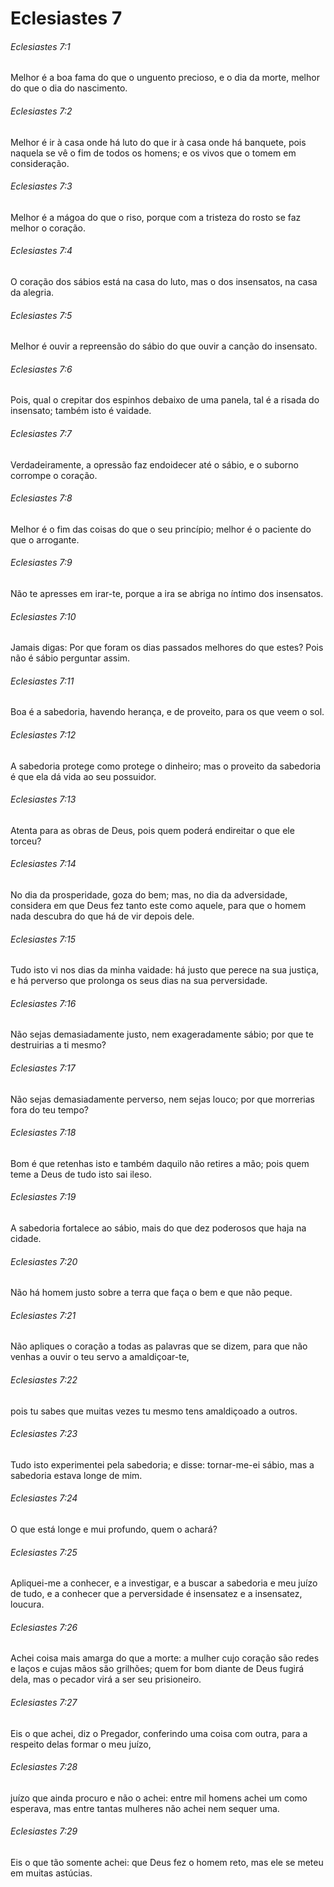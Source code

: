 # Eclesiastes 7

###### Eclesiastes 7:1

Melhor é a boa fama do que o unguento precioso, e o dia da morte, melhor do que o dia do nascimento.

###### Eclesiastes 7:2

Melhor é ir à casa onde há luto do que ir à casa onde há banquete, pois naquela se vê o fim de todos os homens; e os vivos que o tomem em consideração.

###### Eclesiastes 7:3

Melhor é a mágoa do que o riso, porque com a tristeza do rosto se faz melhor o coração.

###### Eclesiastes 7:4

O coração dos sábios está na casa do luto, mas o dos insensatos, na casa da alegria.

###### Eclesiastes 7:5

Melhor é ouvir a repreensão do sábio do que ouvir a canção do insensato.

###### Eclesiastes 7:6

Pois, qual o crepitar dos espinhos debaixo de uma panela, tal é a risada do insensato; também isto é vaidade.

###### Eclesiastes 7:7

Verdadeiramente, a opressão faz endoidecer até o sábio, e o suborno corrompe o coração.

###### Eclesiastes 7:8

Melhor é o fim das coisas do que o seu princípio; melhor é o paciente do que o arrogante.

###### Eclesiastes 7:9

Não te apresses em irar-te, porque a ira se abriga no íntimo dos insensatos.

###### Eclesiastes 7:10

Jamais digas: Por que foram os dias passados melhores do que estes? Pois não é sábio perguntar assim.

###### Eclesiastes 7:11

Boa é a sabedoria, havendo herança, e de proveito, para os que veem o sol.

###### Eclesiastes 7:12

A sabedoria protege como protege o dinheiro; mas o proveito da sabedoria é que ela dá vida ao seu possuidor.

###### Eclesiastes 7:13

Atenta para as obras de Deus, pois quem poderá endireitar o que ele torceu?

###### Eclesiastes 7:14

No dia da prosperidade, goza do bem; mas, no dia da adversidade, considera em que Deus fez tanto este como aquele, para que o homem nada descubra do que há de vir depois dele.

###### Eclesiastes 7:15

Tudo isto vi nos dias da minha vaidade: há justo que perece na sua justiça, e há perverso que prolonga os seus dias na sua perversidade.

###### Eclesiastes 7:16

Não sejas demasiadamente justo, nem exageradamente sábio; por que te destruirias a ti mesmo?

###### Eclesiastes 7:17

Não sejas demasiadamente perverso, nem sejas louco; por que morrerias fora do teu tempo?

###### Eclesiastes 7:18

Bom é que retenhas isto e também daquilo não retires a mão; pois quem teme a Deus de tudo isto sai ileso.

###### Eclesiastes 7:19

A sabedoria fortalece ao sábio, mais do que dez poderosos que haja na cidade.

###### Eclesiastes 7:20

Não há homem justo sobre a terra que faça o bem e que não peque.

###### Eclesiastes 7:21

Não apliques o coração a todas as palavras que se dizem, para que não venhas a ouvir o teu servo a amaldiçoar-te,

###### Eclesiastes 7:22

pois tu sabes que muitas vezes tu mesmo tens amaldiçoado a outros.

###### Eclesiastes 7:23

Tudo isto experimentei pela sabedoria; e disse: tornar-me-ei sábio, mas a sabedoria estava longe de mim.

###### Eclesiastes 7:24

O que está longe e mui profundo, quem o achará?

###### Eclesiastes 7:25

Apliquei-me a conhecer, e a investigar, e a buscar a sabedoria e meu juízo de tudo, e a conhecer que a perversidade é insensatez e a insensatez, loucura.

###### Eclesiastes 7:26

Achei coisa mais amarga do que a morte: a mulher cujo coração são redes e laços e cujas mãos são grilhões; quem for bom diante de Deus fugirá dela, mas o pecador virá a ser seu prisioneiro.

###### Eclesiastes 7:27

Eis o que achei, diz o Pregador, conferindo uma coisa com outra, para a respeito delas formar o meu juízo,

###### Eclesiastes 7:28

juízo que ainda procuro e não o achei: entre mil homens achei um como esperava, mas entre tantas mulheres não achei nem sequer uma.

###### Eclesiastes 7:29

Eis o que tão somente achei: que Deus fez o homem reto, mas ele se meteu em muitas astúcias.

